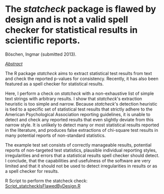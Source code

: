The *statcheck* package is flawed by design and is not a valid spell checker for statistical results in scientific reports.
==================================
Böschen, Ingmar (submitted 2013).

<ins>*Abstract*</ins>

The R package *statcheck* aims to extract statistical test results from text and check the reported p-values for consistency. 
Recently, it has also been featured as a spell checker for statistical results. 

Here, I perform a check on *statcheck* with a non-exhaustive list of simple text strings with arbitrary results. 
I show that *statcheck*'s extraction heuristic is too simple and narrow. 
Because *statcheck*'s detection heuristic is tied to a specific set of statistical test results that strictly adhere to the American Psychological Association reporting guidelines, it is unable to detect and check any reported results that even slightly deviate from this narrow style. 
It is unlikely to detect many or most statistical results reported in the literature, and produces false extractions of chi-square test results in many potential reports of non-standard statistics. 

The example test set consists of correctly manageable results, potential reports of non-targeted test statistics, plausible individual reporting styles, irregularities and errors that a statistical results spell checker should detect. 
I conclude, that the capabilities and usefulness of the software are very limited and that it should not be used to detect irregularities in results or as a spell checker for results. 


R Script to perform the statcheck check: [Script_statcheckIsFlawedByDesign.R](https://github.com/ingmarboeschen/JATSdecoderEvaluation/blob/main/Check_statcheck/Script_statcheckIsFlawedByDesign.R)
